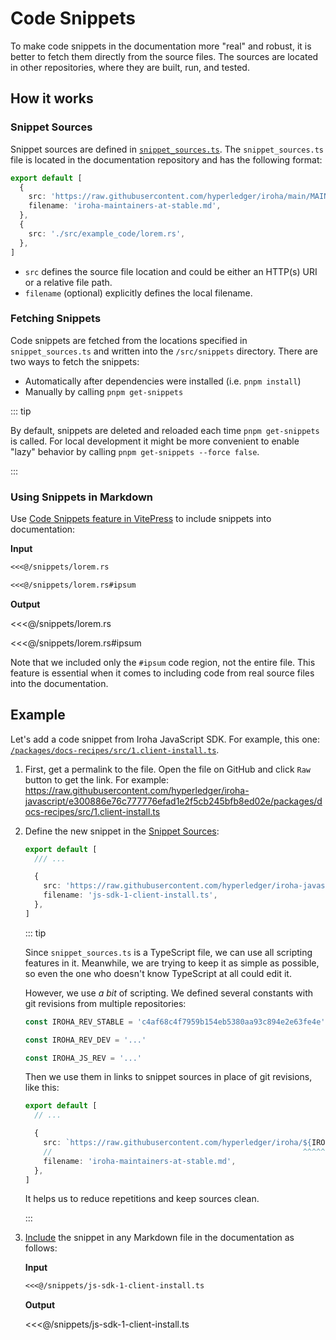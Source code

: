 # Code Snippets

To make code snippets in the documentation more "real" and robust, it is
better to fetch them directly from the source files. The sources are
located in other repositories, where they are built, run, and tested.

## How it works

### Snippet Sources

Snippet sources are defined in
[`snippet_sources.ts`](https://github.com/hyperledger/iroha-2-docs/blob/main/etc/snippet-sources.ts).
The `snippet_sources.ts` file is located in the documentation repository and has the following format:

```ts
export default [
  {
    src: 'https://raw.githubusercontent.com/hyperledger/iroha/main/MAINTAINERS.md',
    filename: 'iroha-maintainers-at-stable.md',
  },
  {
    src: './src/example_code/lorem.rs',
  },
]
```

- `src` defines the source file location and could be either an HTTP(s) URI
  or a relative file path.
- `filename` (optional) explicitly defines the local filename.

### Fetching Snippets

Code snippets are fetched from the locations specified in
`snippet_sources.ts` and written into the `/src/snippets` directory. There
are two ways to fetch the snippets:

- Automatically after dependencies were installed (i.e. `pnpm install`)
- Manually by calling `pnpm get-snippets`

::: tip

By default, snippets are deleted and reloaded each time `pnpm get-snippets`
is called. For local development it might be more convenient to enable
"lazy" behavior by calling `pnpm get-snippets --force false`.

:::

### Using Snippets in Markdown

Use
[Code Snippets feature in VitePress](https://vitepress.vuejs.org/guide/markdown#import-code-snippets)
to include snippets into documentation:

**Input**

```md
<<<@/snippets/lorem.rs

<<<@/snippets/lorem.rs#ipsum
```

**Output**

<<<@/snippets/lorem.rs

<<<@/snippets/lorem.rs#ipsum

Note that we included only the `#ipsum` code region, not the entire file.
This feature is essential when it comes to including code from real source
files into the documentation.

## Example

Let's add a code snippet from Iroha JavaScript SDK. For example, this one:
[`/packages/docs-recipes/src/1.client-install.ts`](https://github.com/hyperledger/iroha-javascript/blob/e300886e76c777776efad1e2f5cb245bfb8ed02e/packages/docs-recipes/src/1.client-install.ts).

1. First, get a permalink to the file. Open the file on GitHub and click
   `Raw` button to get the link. For example:
   https://raw.githubusercontent.com/hyperledger/iroha-javascript/e300886e76c777776efad1e2f5cb245bfb8ed02e/packages/docs-recipes/src/1.client-install.ts

2. Define the new snippet in the [Snippet Sources](#snippet-sources):

   ```ts
   export default [
     /// ...

     {
       src: 'https://raw.githubusercontent.com/hyperledger/iroha-javascript/e300886e76c777776efad1e2f5cb245bfb8ed02e/packages/docs-recipes/src/1.client-install.ts',
       filename: 'js-sdk-1-client-install.ts',
     },
   ]
   ```

   ::: tip

   Since `snippet_sources.ts` is a TypeScript file, we can use all
   scripting features in it. Meanwhile, we are trying to keep it as simple
   as possible, so even the one who doesn't know TypeScript at all could
   edit it.

   However, we use _a bit_ of scripting. We defined several constants with
   git revisions from multiple repositories:

   ```ts
   const IROHA_REV_STABLE = 'c4af68c4f7959b154eb5380aa93c894e2e63fe4e'

   const IROHA_REV_DEV = '...'

   const IROHA_JS_REV = '...'
   ```

   Then we use them in links to snippet sources in place of git revisions,
   like this:

   ```ts
   export default [
     // ...

     {
       src: `https://raw.githubusercontent.com/hyperledger/iroha/${IROHA_REV_STABLE}/MAINTAINERS.md`,
       //                                                        ^^^^^^^^^^^^^^^^^^^
       filename: 'iroha-maintainers-at-stable.md',
     },
   ]
   ```

   It helps us to reduce repetitions and keep sources clean.

   :::

3. [Include](#using-snippets-in-markdown) the snippet in any Markdown file
   in the documentation as follows:

   **Input**

   ```md
   <<<@/snippets/js-sdk-1-client-install.ts
   ```

   **Output**

   <<<@/snippets/js-sdk-1-client-install.ts
